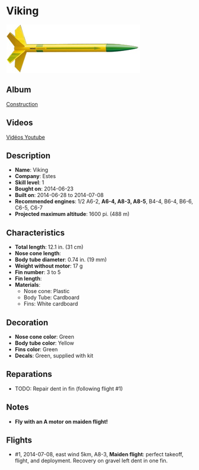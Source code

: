 # Viking

![Estes Viking](images/estes-viking.jpg)

## Album

[Construction](album.md)

## Videos

[Vidéos Youtube](https://www.youtube.com/user/maroonedmorlock/videos)

## Description

- **Name**: Viking
- **Company**: Estes
- **Skill level**: 1
- **Bought on**: 2014-06-23
- **Built on**: 2014-06-28 to 2014-07-08
- **Recommended engines**: 1/2 A6-2, **A6-4, A8-3, A8-5**, B4-4, B6-4, B6-6, C6-5, C6-7 
- **Projected maximum altitude**: 1600 pi. (488 m)

## Characteristics

- **Total length**: 12.1 in. (31 cm)
- **Nose cone length**: 
- **Body tube diameter**: 0.74 in. (19 mm)
- **Weight without motor**: 17 g
- **Fin number**: 3 to 5
- **Fin length**: 
- **Materials**:
  - Nose cone: Plastic
  - Body Tube: Cardboard
  - Fins: White cardboard

## Decoration

- **Nose cone color**: Green
- **Body tube color**: Yellow
- **Fins color**: Green
- **Decals**: Green, supplied with kit

## Reparations

- TODO: Repair dent in fin (following flight #1)

## Notes

- **Fly with an A motor on maiden flight!**

## Flights

- #1, 2014-07-08, east wind 5km, A8-3, **Maiden flight**: perfect takeoff, flight, and deployment. Recovery on gravel left dent in one fin.

